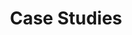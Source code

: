 ---
title: Case Studies
type: page
layout: case-studies

hero_area_title: "Case Studies"
hero_area_tagline: "Et par eksempler på vores arbejde"
read_casestudy_btn: "Læs historien"

case1:
    title: "Fleksibel it til forretningen"
    desc: "Synergy-ITs ’one-team-model’ gav os lige den ekstra mukelkraft og fleksibilitet, der betød, at vi kunne løfte os ud af en stærk afhængighed af tredjepartsleverandører og ind i en ny rolle som en fuldservice it-afdeling med strategisk fokus og overskud, høj produktivitet og styr på pengene. Alt sammen uhyre vigtigt i en branche, der står midt i store udfordringer."

case2:
    title: "En ’Mission Impossible’ der lykkedes"
    desc: "Deadline var lige om hjørnet, kravene var høje og specifikationerne var endnu ikke færdige. Alle var enige om, at det lignede en umulig opgave. Men fremragende teamwork, en medarbejderindsats ud over det sædvanlige og brug af extreme programming gjorde at projektet kunne afleveres til tiden og til kundens fulde tilfredshed."

case3:
    title: "Fokus på kvalitet"
    desc: "Om hvordan en enkel løsning skabte plads til et systematisk fokus på løsning af helpdesk-sager – og gav øjeblikkelige resultater. Synergy-IT tog ansvaret for at opbygge specialviden og etablere en bedre proces for incident og problem management."     
---